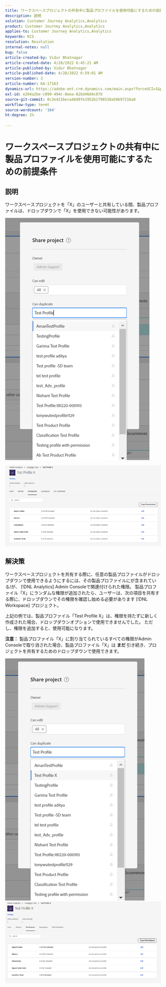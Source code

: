 ```yaml
---
title: ワークスペースプロジェクトの共有中に製品プロファイルを使用可能にするための前提条件
description: 説明
solution: Customer Journey Analytics,Analytics
product: Customer Journey Analytics,Analytics
applies-to: Customer Journey Analytics,Analytics
keywords: KCS
resolution: Resolution
internal-notes: null
bug: false
article-created-by: Vidur Bhatnagar
article-created-date: 4/28/2022 6:45:21 AM
article-published-by: Vidur Bhatnagar
article-published-date: 4/28/2022 6:59:01 AM
version-number: 3
article-number: KA-17163
dynamics-url: https://adobe-ent.crm.dynamics.com/main.aspx?forceUCI=1&pagetype=entityrecord&etn=knowledgearticle&id=1f1e07c1-bec6-ec11-a7b6-0022480a1d64
exl-id: e294a2be-c099-494c-8eea-82bd46d4c07d
source-git-commit: 0c3e421beca46d9fe1952b1f98538a50697216a0
workflow-type: tm+mt
source-wordcount: '164'
ht-degree: 2%

---
```


# ワークスペースプロジェクトの共有中に製品プロファイルを使用可能にするための前提条件

## 説明


ワークスペースプロジェクトを「X」のユーザーと共有している間、製品プロファイルは、ドロップダウンで「X」を使用できない可能性があります。





![](assets/___201e07c1-bec6-ec11-a7b6-0022480a1d64___.png)

![](assets/___251e07c1-bec6-ec11-a7b6-0022480a1d64___.png)


## 解決策


ワークスペースプロジェクトを共有する際に、任意の製品プロファイルがドロップダウンで使用できるようにするには、その製品プロファイルにが含まれている/が、 [!DNL Analytics] Admin Consoleで関連付けられた権限。 製品プロファイル「X」にランダムな権限が追加されたら、ユーザーは、次の項目を共有する際に、ドロップダウンでその権限を確認し始める必要があります [!DNL Workspace] プロジェクト。

上記の例では、製品プロファイル「Test Profile X」は、権限を持たずに新しく作成された場合、ドロップダウンオプションで使用できませんでした。 ただし、権限を追加すると、使用可能になります。

<b>注意：</b> 製品プロファイル「X」に割り当てられているすべての権限がAdmin Consoleで取り消された場合、製品プロファイル「X」は <b>まだ </b>引き続き、プロジェクトを共有するためのドロップダウンで使用できます。

![](assets/30693c56-ceef-eb11-bacb-0022480a5901.png)     ![](assets/c4b23919-ceef-eb11-bacb-0022480a5901.png)
